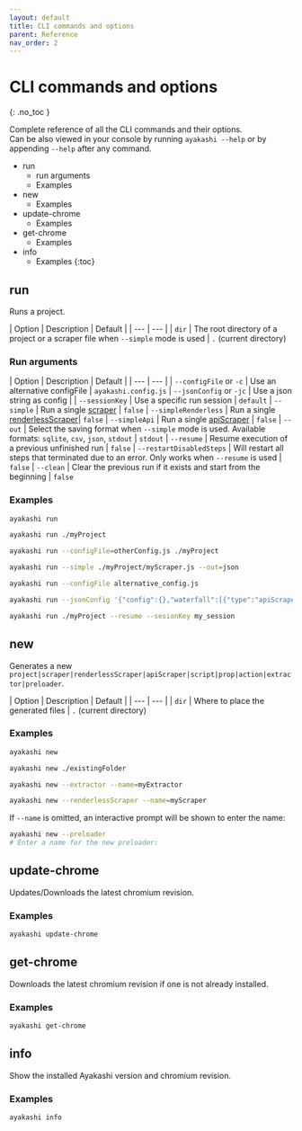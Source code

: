 ```yaml
---
layout: default
title: CLI commands and options
parent: Reference
nav_order: 2
---
```


<!-- markdownlint-disable MD022 -->
# CLI commands and options
{: .no_toc }
<!-- markdownlint-enable MD022 -->

Complete reference of all the CLI commands and their options.  
Can be also viewed in your console by running `ayakashi --help` or by appending `--help` after any command.

* run
  * run arguments
  * Examples
* new
  * Examples
* update-chrome
  * Examples
* get-chrome
  * Examples
* info
  * Examples
{:toc}

## run

Runs a project.

| Option | Description | Default |
| --- | --- |
| `dir` | The root directory of a project or a scraper file when `--simple` mode is used | `.` (current directory)

### Run arguments

| Option | Description | Default |
| --- | --- |
| `--configFile` or `-c` | Use an alternative configFile | `ayakashi.config.js`
| `--jsonConfig` or `-jc` | Use a json string as config |
| `--sessionKey` | Use a specific run session | `default`
| `--simple` | Run a single [scraper](/docs/guide/running-a-simple-scraper.html) | `false`
| `--simpleRenderless` | Run a single [renderlessScraper](/docs/guide/renderless-scrapers.html)| `false`
| `--simpleApi` | Run a single [apiScraper](/docs/guide/api-scrapers.html) | `false`
| `--out` | Select the saving format when `--simple` mode is used. Available formats: `sqlite`, `csv`, `json`, `stdout` | `stdout`
| `--resume` | Resume execution of a previous unfinished run | `false`
| `--restartDisabledSteps` | Will restart all steps that terminated due to an error. Only works when `--resume` is used | `false`
| `--clean` | Clear the previous run if it exists and start from the beginning | `false`

### Examples

```bash
ayakashi run
```

```bash
ayakashi run ./myProject
```

```bash
ayakashi run --configFile=otherConfig.js ./myProject
```

```bash
ayakashi run --simple ./myProject/myScraper.js --out=json
```

```bash
ayakashi run --configFile alternative_config.js
```

```bash
ayakashi run --jsonConfig '{"config":{},"waterfall":[{"type":"apiScraper","module":"myScraper"}]}'
```

```bash
ayakashi run ./myProject --resume --sesionKey my_session
```

## new

Generates a new `project|scraper|renderlessScraper|apiScraper|script|prop|action|extractor|preloader`.

| Option | Description | Default |
| --- | --- |
| `dir` | Where to place the generated files | `.` (current directory)

### Examples

```bash
ayakashi new
```

```bash
ayakashi new ./existingFolder
```

```bash
ayakashi new --extractor --name=myExtractor
```

```bash
ayakashi new --renderlessScraper --name=myScraper
```

If `--name` is omitted, an interactive prompt will be shown to enter the name:

```bash
ayakashi new --preloader
# Enter a name for the new preloader:
```

## update-chrome

Updates/Downloads the latest chromium revision.

### Examples

```bash
ayakashi update-chrome
```

## get-chrome

Downloads the latest chromium revision if one is not already installed.

### Examples

```bash
ayakashi get-chrome
```
## info

Show the installed Ayakashi version and chromium revision.

### Examples

```bash
ayakashi info
```
